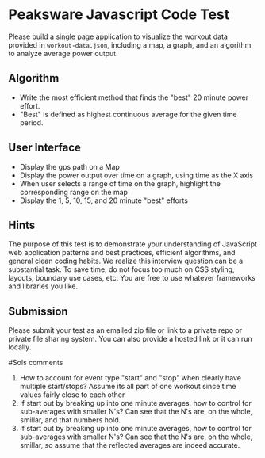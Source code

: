 
# Peaksware Javascript Code Test

Please build a single page application to visualize the workout data provided in `workout-data.json`, including a map, a graph, and an algorithm to analyze average power output.

## Algorithm
- Write the most efficient method that finds the "best" 20 minute power effort.
- "Best" is defined as highest continuous average for the given time period.

## User Interface
- Display the gps path on a Map
- Display the power output over time on a graph, using time as the X axis
- When user selects a range of time on the graph, highlight the corresponding range on the map
- Display the 1, 5, 10, 15, and 20 minute "best" efforts

## Hints
The purpose of this test is to demonstrate your understanding of JavaScript web application patterns and best practices, efficient algorithms, and general clean coding habits. We realize this interview question can be a substantial task. To save time, do not focus too much on CSS styling, layouts, boundary use cases, etc. You are free to use whatever frameworks and libraries you like.

## Submission
Please submit your test as an emailed zip file or link to a private repo or private file sharing system. You can also provide a hosted link or it can run locally.


#Sols comments
1) How to account for event type "start" and "stop" when clearly have multiple start/stops? Assume its all part of one workout since time values fairly close to each other
2) If start out by breaking up into one minute averages, how to control for sub-averages with smaller N's? Can see that the N's are, on the whole, smillar, and that numbers hold. 
2) If start out by breaking up into one minute averages, how to control for sub-averages with smaller N's? Can see that the N's are, on the whole, smillar, so assume that the reflected averages are indeed accurate. 

